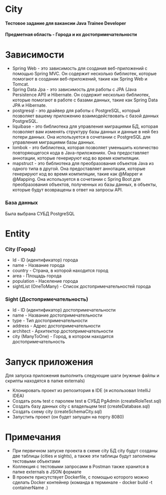 # City
#### Тестовое задание для вакансии Java Trainee Developer
#### Предметная область - Города и их достопримечательности

# Зависимости
- Spring Web - это зависимость для создания веб-приложений с помощью Spring MVC. Он содержит несколько библиотек, которые помогают в создании веб-приложений, такие как Spring Web и Tomcat.
- Spring Data Jpa - это зависимость для работы с JPA (Java Persistence API) и Hibernate. Он содержит несколько библиотек, которые помогают в работе с базами данных, такие как Spring Data JPA и Hibernate.
- postgresql -  это драйвер для работы с PostgreSQL, который позволяет вашему приложению взаимодействовать с базой данных PostgreSQL.
- liquibase - это библиотека для управления миграциями БД, которая позволяет вам изменять структуру базы данных и данные в ней без потери данных. Она используется в сочетании с PostgreSQL для управления миграциями базы данных.
- lombok - это библиотека, которая позволяет уменьшить количество повторяющегося кода в Java-приложениях. Она предоставляет аннотации, которые генерируют код во время компиляции.
- mapstruct - это библиотека для преобразования объектов Java из одного типа в другой. Она предоставляет аннотации, которые генерируют код во время компиляции,
такие как @Mapper и @Mapping. Она используется в сочетании с Spring Boot для преобразования объектов, полученных из базы данных, в объекты, которые будут возвращены в ответ на запросы API.

### База данных
Была выбрана СУБД PostgreSQL

# Entity
### City (Город)
- Id - ID (идентификатор) города
- name - Название города
- country - Страна, в которой находится город
- area - Площадь города
- population - Население города
- sightList (OneToMany) - Список достопримечательностей города
### Sight (Достопримечательность)
- Id - ID (идентификатор) достопримечательности
- name - Название достопримечательности
- type - Тип достопримечательности
- address - Адрес достопримечательности
- architect - Архитектор достопримечательности
- city (ManyToOne) - Город, в котором находится достопримечательность

# Запуск приложения
Для запуска приложения выполнить следующие шаги (нужные файлы и скрипты находятся в папке externals)
- Клонировать проект из репозитория в IDE (я использовал IntelliJ IDEA)
- Создать роль test с паролем test в СУБД PgAdmin (createRoleTest.sql)
- Создать базу данных city с владельцем test (createDatabase.sql)
- Создать схему city (createSchemaCity.sql)
- Запустить проект (он будет запущен на порту 8080)

# Примечания
- При первичном запуске проекта в схеме city БД city будут созданы две таблицы (cities и sights), а также эти таблицы будут заполнены тестовыми объектами
- Коллекция с тестовыми запросами в Postman также хранится в папке externals в JSON формате
- В проекте присутствует Dockerfile, с помощью которого можно сделать Docker контейнер (команда в терминале - docker build -t containerName .)
